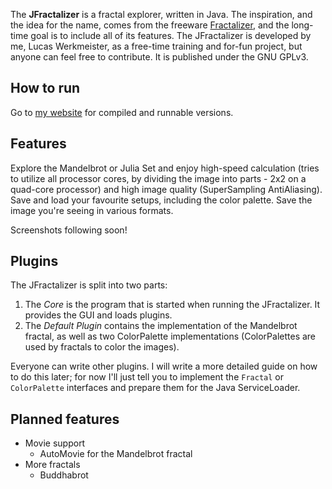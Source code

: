 The **JFractalizer** is a fractal explorer, written in Java. The inspiration, and the idea for the name, comes from the freeware [Fractalizer](http://www.fractalizer.de/en), and the long-time goal is to include all of its features.
The JFractalizer is developed by me, Lucas Werkmeister, as a free-time training and for-fun project, but anyone can feel free to contribute. It is published under the GNU GPLv3.

How to run
----------

Go to [my website](http://code.lucaswerkmeister.de/jfractalizer) for compiled and runnable versions.

Features
--------

Explore the Mandelbrot or Julia Set and enjoy high-speed calculation (tries to utilize all processor cores, by dividing the image into parts - 2x2 on a quad-core processor) and high image quality (SuperSampling AntiAliasing).
Save and load your favourite setups, including the color palette.
Save the image you're seeing in various formats.

Screenshots following soon!

Plugins
-------

The JFractalizer is split into two parts:

1. The *Core* is the program that is started when running the JFractalizer. It provides the GUI and loads plugins.
2. The *Default Plugin* contains the implementation of the Mandelbrot fractal, as well as two ColorPalette implementations (ColorPalettes are used by fractals to color the images).

Everyone can write other plugins. I will write a more detailed guide on how to do this later; for now I'll just tell you to implement the `Fractal` or `ColorPalette` interfaces and prepare them for the Java ServiceLoader.

Planned features
------------------

* Movie support
  * AutoMovie for the Mandelbrot fractal
* More fractals
  * Buddhabrot
